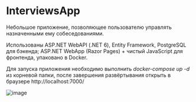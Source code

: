 # InterviewsApp

Небольшое приложение, позволяющее пользователю управлять назначенными ему собеседованиями.

Использованы ASP.NET WebAPI (.NET 6), Entity Framework, PostgreSQL для бэкенда; ASP.NET WebApp (Razor Pages) + чистый JavaScript для фронтенда, упаковано в Docker.

Для запуска приложения необходимо выполнить <i>docker-compose up -d </i>из корневой папки, после завершения развёртывания открыть в браузере http://localhost:7000/

![image](https://user-images.githubusercontent.com/31833100/178781668-626be330-72fc-49b7-b623-04ed71424efc.png)
